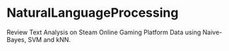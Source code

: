# NaturalLanguageProcessing
Review Text Analysis on Steam Online Gaming Platform Data using Naive-Bayes, SVM and kNN.
